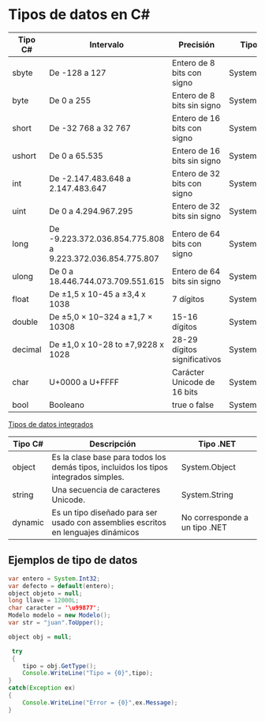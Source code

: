 # Tipos de datos en C#


| Tipo C#  | Intervalo  |   Precisión |   Tipo .NET|   Default|
|---|---|---|---|---|
| sbyte  |De -128 a 127   |  Entero de 8 bits con signo |  System.SByte | 0  |
| byte |  De 0 a 255 | Entero de 8 bits sin signo  |  System.Byte | 0  |
| short  | De -32 768 a 32 767  |  Entero de 16 bits con signo	 |  System.Int16 | 0  |
| ushort   | De 0 a 65.535  |  Entero de 16 bits sin signo | System.UInt16  | 0  |
| int  | De -2.147.483.648 a 2.147.483.647  | Entero de 32 bits con signo  |  System.Int32 |  0 |
| uint  | De 0 a 4.294.967.295  | Entero de 32 bits sin signo  |  System.UInt32 | 0  |
| long  |  De -9.223.372.036.854.775.808 a 9.223.372.036.854.775.807 | Entero de 64 bits con signo  |  System.Int64 | 0  |
| ulong | De 0 a 18.446.744.073.709.551.615  |  Entero de 64 bits sin signo |  System.UInt64 | 0  |
| float  |  De ±1,5 x 10-45 a ±3,4 x 1038 | 7 dígitos  |  System.Single | 0.0f  |
| double | De ±5,0 × 10−324 a ±1,7 × 10308  | 15-16 dígitos  | System.Double  |  0.0d |
| decimal  | De ±1,0 x 10-28 to ±7,9228 x 1028   |  28-29 dígitos significativos |  System.Decimal | 0m  |
| char | U+0000 a U+FFFF  |  Carácter Unicode de 16 bits | System.Char  | \x0000  |
| bool  | Booleano  | true o false  | System.Boolean  |  false |


[Tipos de datos integrados](http://joffremoncayo.com/blog/2018/10/03/tipos-de-datos-integrados-en-csharp/)


|Tipo C# 	|Descripción 	|Tipo .NET|
|---|---|---|
|object |	Es la clase base para todos los demás tipos, incluidos los tipos integrados simples.| 	System.Object|
|string| 	Una secuencia de caracteres Unicode. 	|System.String|
|dynamic |	Es un tipo diseñado para ser usado con assemblies escritos en lenguajes dinámicos| 	No corresponde a un tipo .NET|



## Ejemplos de tipo de datos

```java
var entero = System.Int32;
var defecto = default(entero); 
object objeto = null;
long llave = 12000L;
char caracter = '\u99877';
Modelo modelo = new Modelo();
var str = "juan".ToUpper();

object obj = null;

 try
 {
    tipo = obj.GetType();
    Console.WriteLine("Tipo = {0}",tipo);
}
catch(Exception ex)
{
    Console.WriteLine("Error = {0}",ex.Message);
}

```


